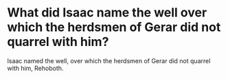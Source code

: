 # What did Isaac name the well over which the herdsmen of Gerar did not quarrel with him?

Isaac named the well, over which the herdsmen of Gerar did not quarrel with him, Rehoboth.
